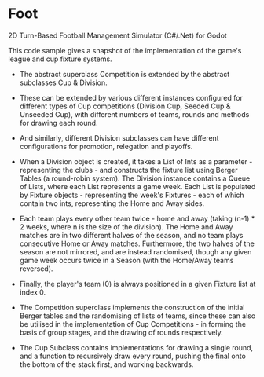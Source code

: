 # Foot
2D Turn-Based Football Management Simulator (C#/.Net) for Godot

This code sample gives a snapshot of the implementation of the game's league and cup fixture systems.

- The abstract superclass Competition is extended by the abstract subclasses Cup & Division.

- These can be extended by various different instances configured for different types of Cup competitions (Division Cup, Seeded Cup & Unseeded Cup), with different numbers of teams, rounds and methods for drawing each round.

- And similarly, different Division subclasses can have different configurations for promotion, relegation and playoffs.

- When a Division object is created, it takes a List of Ints as a parameter - representing the clubs - and constructs the fixture list using Berger Tables (a round-robin system). The Division instance contains a Queue of Lists, where each List represents a game week. Each List is populated by Fixture objects - representing the week's Fixtures - each of which contain two ints, representing the Home and Away sides.

- Each team plays every other team twice - home and away (taking (n-1) * 2 weeks, where n is the size of the division). The Home and Away matches are in two different halves of the season, and no team plays consecutive Home or Away matches. Furthermore, the two halves of the season are not mirrored, and are instead randomised, though any given game week occurs twice in a Season (with the Home/Away teams reversed).

- Finally, the player's team (0) is always positioned in a given Fixture list at index 0.

- The Competition superclass implements the construction of the initial Berger tables and the randomising of lists of teams, since these can also be utilised in the implementation of Cup Competitions - in forming the basis of group stages, and the drawing of rounds respectively.

- The Cup Subclass contains implementations for drawing a single round, and a function to recursively draw every round, pushing the final onto the bottom of the stack first, and working backwards.
